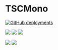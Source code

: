 # TSCMono
[![GitHub deployments](https://img.shields.io/github/deployments/sabinmarcu/tscmono/github-pages?label=github%20pages)]()

[![](https://img.shields.io/github/license/sabinmarcu/tscmono)]() 
[![](https://img.shields.io/github/languages/count/sabinmarcu/tscmono)]()
[![](https://img.shields.io/badge/developed%20with-Yarn%202-blue)](https://github.com/yarnpkg/berry)


[![](https://img.shields.io/github/last-commit/sabinmarcu/tscmono?label=last%20prod%20commit)]()
[![](https://img.shields.io/github/last-commit/sabinmarcu/tscmono/staging?label=last%20staging%20commit)]()
